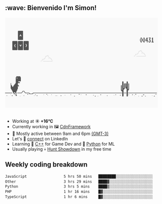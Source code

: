 <h2>:wave: <b>Bienvenido I'm Simon!&nbsp;</b></h2>

<section>
  <img src="./static/banner.gif" height=300 width=1000>
</section>

<br>

<ul>
  <li>
		<!--START_SECTION:weather-->
		Working at <b>☀️   +16°C</b>
		<!--END_SECTION:weather-->
  </li>
  <li>
    Currently working in 🖼️&nbsp;<a href=https://github.com/snapverse/cdn-framework target=_blank>CdnFramework</a>
  </li>
  <li>
    🚩 Mostly active between 9am and 6pm <a href=https://onlinealarmkur.com/world/es target=_blank>(GMT-3)</a>
  </li>
  <li>
    Let's 🔗&nbsp;<a href=https://www.linkedin.com/in/itssimmons target=_blank>connect</a> on LinkedIn
  </li>
  <li>
    Learning 👴&nbsp;<a href=https://images3.memedroid.com/images/UPLOADED755/65f2bce6734f6.webp target=_blank>C++</a> for Game Dev and 🐍&nbsp;<a href=https://qph.cf2.quoracdn.net/main-qimg-4472b6229cb75bf66ab531f3ebd4f975-lq target=_blank>Python</a> for ML
  </li>
  <li>
    Usually playing 💀&nbsp;<a href=https://www.huntshowdown.com target=_blank>Hunt Showdown</a> in my free time
  </li>
</ul>

<h2><b>Weekly coding breakdown </b></h2>

<!--START_SECTION:waka-->

```txt
JavaScript                 5 hrs 50 mins   ████████░░░░░░░░░░░░░░░░░   32.05 %
Other                      3 hrs 29 mins   ████▓░░░░░░░░░░░░░░░░░░░░   19.13 %
Python                     3 hrs 5 mins    ████▒░░░░░░░░░░░░░░░░░░░░   16.95 %
PHP                        1 hr 16 mins    █▓░░░░░░░░░░░░░░░░░░░░░░░   06.95 %
TypeScript                 1 hr 6 mins     █▓░░░░░░░░░░░░░░░░░░░░░░░   06.03 %
```

<!--END_SECTION:waka-->
